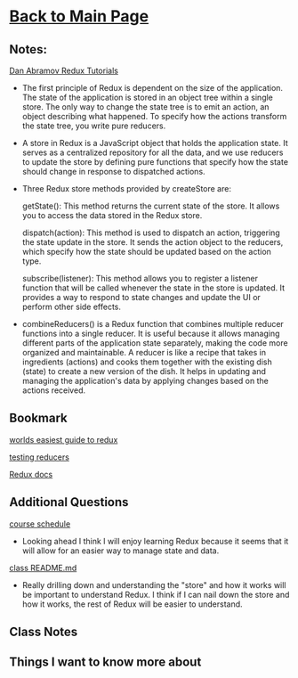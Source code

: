 # [Back to Main Page](https://reecerenninger.github.io/reading-notes/)

## Notes:

[Dan Abramov Redux Tutorials](https://egghead.io/courses/getting-started-with-redux)

- The first principle of Redux is dependent on the size of the application.  The state of the application is stored in an object tree within a single store.  The only way to change the state tree is to emit an action, an object describing what happened.  To specify how the actions transform the state tree, you write pure reducers.
- A store in Redux is a JavaScript object that holds the application state. It serves as a centralized repository for all the data, and we use reducers to update the store by defining pure functions that specify how the state should change in response to dispatched actions.
- Three Redux store methods provided by createStore are:

    getState(): This method returns the current state of the store. It allows you to access the data stored in the Redux store.

    dispatch(action): This method is used to dispatch an action, triggering the state update in the store. It sends the action object to the reducers, which specify how the state should be updated based on the action type.

    subscribe(listener): This method allows you to register a listener function that will be called whenever the state in the store is updated. It provides a way to respond to state changes and update the UI or perform other side effects.
- combineReducers() is a Redux function that combines multiple reducer functions into a single reducer. It is useful because it allows managing different parts of the application state separately, making the code more organized and maintainable. A reducer is like a recipe that takes in ingredients (actions) and cooks them together with the existing dish (state) to create a new version of the dish. It helps in updating and managing the application's data by applying changes based on the actions received.

## Bookmark

[worlds easiest guide to redux](https://medium.freecodecamp.org/understanding-redux-the-worlds-easiest-guide-to-beginning-redux-c695f45546f6)

[testing reducers](https://medium.com/@netxm/testing-redux-reducers-with-jest-6653abbfe3e1)

[Redux docs](https://redux.js.org/)

## Additional Questions

[course schedule](https://codefellows.github.io/code-401-javascript-guide/curriculum/#module-8)

- Looking ahead I think I will enjoy learning Redux because it seems that it will allow for an easier way to manage state and data.

[class README.md](https://codefellows.github.io/code-401-javascript-guide/curriculum/class-36/)

- Really drilling down and understanding the "store" and how it works will be important to understand Redux. I think if I can nail down the store and how it works, the rest of Redux will be easier to understand.

## Class Notes

## Things I want to know more about
